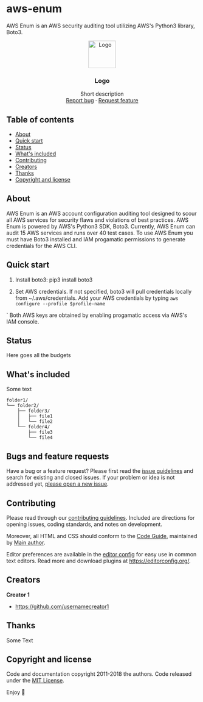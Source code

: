 # aws-enum

AWS Enum is an AWS security auditing tool utilizing AWS's Python3 library, Boto3. 



<p align="center">
  <a href="https://example.com/">
    <img src="https://via.placeholder.com/72" alt="Logo" width=72 height=72>
  </a>

  <h3 align="center">Logo</h3>

  <p align="center">
    Short description
    <br>
    <a href="https://reponame/issues/new?template=bug.md">Report bug</a>
    ·
    <a href="https://reponame/issues/new?template=feature.md&labels=feature">Request feature</a>
  </p>
</p>


## Table of contents

- [About](#about)
- [Quick start](#quick-start)
- [Status](#status)
- [What's included](#whats-included)
- [Contributing](#contributing)
- [Creators](#creators)
- [Thanks](#thanks)
- [Copyright and license](#copyright-and-license)


## About
AWS Enum is an AWS account configuration auditing tool designed to scour all AWS services for security flaws and violations of best practices. AWS Enum is powered by AWS's Python3 SDK, Boto3. Currently, AWS Enum can audit 15 AWS services and runs over 40 test cases. To use AWS Enum you must have Boto3 installed and IAM progamatic permissions to generate credentials for the AWS CLI.

## Quick start

 1. Install boto3:
 pip3 install boto3
 
 2. Set AWS credentials.
 If not specified, boto3 will pull credentials locally from ~/.aws/credentials. Add your AWS credentials by typing `aws configure --profile $profile-name`
 
 
`
Both AWS keys are obtained by enabling progamatic access via AWS's IAM console.

## Status

Here goes all the budgets

## What's included

Some text

```text
folder1/
└── folder2/
    ├── folder3/
    │   ├── file1
    │   └── file2
    └── folder4/
        ├── file3
        └── file4
```

## Bugs and feature requests

Have a bug or a feature request? Please first read the [issue guidelines](https://reponame/blob/master/CONTRIBUTING.md) and search for existing and closed issues. If your problem or idea is not addressed yet, [please open a new issue](https://reponame/issues/new).

## Contributing

Please read through our [contributing guidelines](https://reponame/blob/master/CONTRIBUTING.md). Included are directions for opening issues, coding standards, and notes on development.

Moreover, all HTML and CSS should conform to the [Code Guide](https://github.com/mdo/code-guide), maintained by [Main author](https://github.com/usernamemainauthor).

Editor preferences are available in the [editor config](https://reponame/blob/master/.editorconfig) for easy use in common text editors. Read more and download plugins at <https://editorconfig.org/>.

## Creators

**Creator 1**

- <https://github.com/usernamecreator1>

## Thanks

Some Text

## Copyright and license

Code and documentation copyright 2011-2018 the authors. Code released under the [MIT License](https://reponame/blob/master/LICENSE).

Enjoy :metal:
